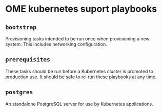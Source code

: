 # OME kubernetes suport playbooks

## `bootstrap`

Provisioning tasks intended to be run once when provisioning a new system.
This includes networking configuration.


## `prerequisites`

These tasks should be run before a Kubernetes cluster is promoted to production use.
It should be safe to re-run these playbooks at any time.


## `postgres`

An standalone PostgreSQL server for use by Kubernetes applications.
